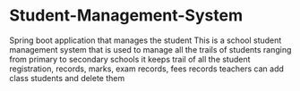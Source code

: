 # Student-Management-System
Spring boot application that manages the student 
This is a school student management system that is used to manage all the trails of students ranging from primary to secondary schools
it keeps trail of all the student registration, records, marks, exam records, fees records
teachers can add class students and delete them
